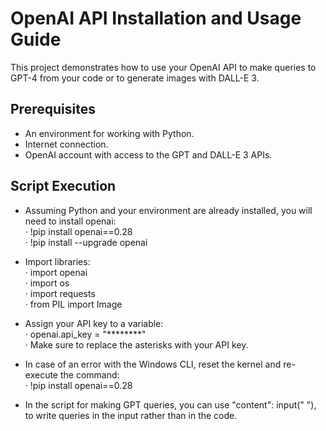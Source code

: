 # OpenAI API Installation and Usage Guide

This project demonstrates how to use your OpenAI API to make queries to GPT-4 from your code or to generate images with DALL-E 3.

## Prerequisites
- An environment for working with Python.
- Internet connection.
- OpenAI account with access to the GPT and DALL-E 3 APIs.

## Script Execution
- Assuming Python and your environment are already installed, you will need to install openai:</br>
· !pip install openai==0.28</br>
· !pip install --upgrade openai</br>

- Import libraries:</br>
· import openai</br>
· import os</br>
· import requests</br>
· from PIL import Image

- Assign your API key to a variable:</br>
· openai.api_key = "********" </br>
· Make sure to replace the asterisks with your API key.

- In case of an error with the Windows CLI, reset the kernel and re-execute the command:</br>
· !pip install openai==0.28

- In the script for making GPT queries, you can use "content": input(" "), to write queries in the input rather than in the code.
